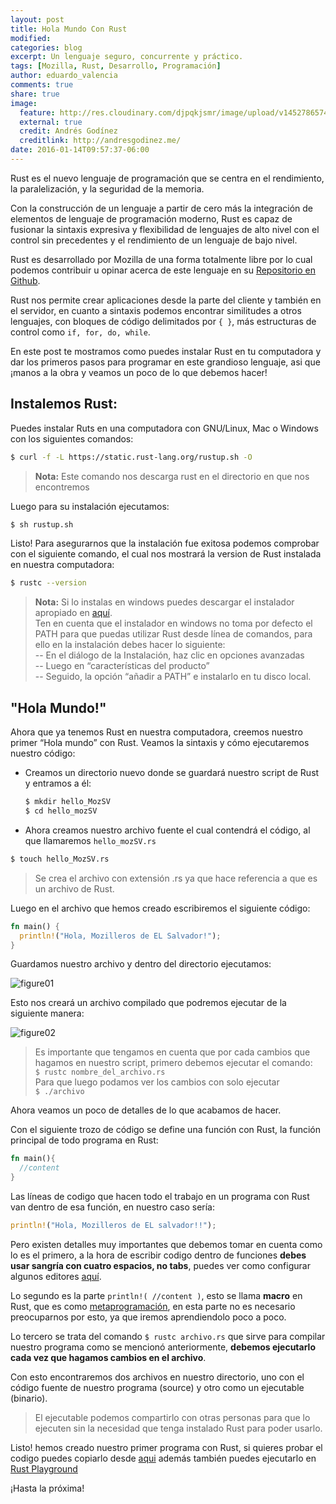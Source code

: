 ```yaml
---
layout: post
title: Hola Mundo Con Rust
modified:
categories: blog
excerpt: Un lenguaje seguro, concurrente y práctico.
tags: [Mozilla, Rust, Desarrollo, Programación]
author: eduardo_valencia
comments: true
share: true
image:
  feature: http://res.cloudinary.com/djpqkjsmr/image/upload/v1452786574/MozSV/rust-banner.png
  external: true
  credit: Andrés Godínez
  creditlink: http://andresgodinez.me/  
date: 2016-01-14T09:57:37-06:00
---
```


Rust es el nuevo lenguaje de programación que se centra en el rendimiento, la paralelización, y la seguridad de la memoria.

Con la construcción de un lenguaje a partir de cero más la integración de elementos de lenguaje de programación moderno, Rust es capaz de fusionar la sintaxis expresiva y flexibilidad de lenguajes de alto nivel con el control sin precedentes y el rendimiento de un lenguaje de bajo nivel.

Rust es desarrollado por Mozilla de una forma totalmente libre por lo cual podemos contribuir u opinar acerca de este lenguaje en su [Repositorio en Github](https://github.com/rust-lang/rust).

Rust nos permite crear aplicaciones desde la parte del cliente y también en el servidor, en cuanto a sintaxis podemos encontrar similitudes a otros lenguajes, con bloques de código delimitados por `{ }`, más estructuras de control como `if, for, do, while`.

En este post te mostramos como puedes instalar Rust en tu computadora y dar los primeros pasos para programar en este grandioso lenguaje, asi que ¡manos a la obra y veamos un poco de lo que debemos hacer!

## Instalemos Rust:
Puedes instalar Ruts en una computadora con GNU/Linux, Mac o Windows con los siguientes comandos:

```bash
$ curl -f -L https://static.rust-lang.org/rustup.sh -O
```

> **Nota:** Este comando nos descarga rust en el directorio en que nos encontremos

Luego para su instalación ejecutamos:

```bash
$ sh rustup.sh
```

Listo! Para asegurarnos que la instalación fue exitosa podemos comprobar con el siguiente comando, el cual nos mostrará la version de Rust instalada en nuestra computadora:

```bash
$ rustc --version
```

> **Nota:** Si lo instalas en windows puedes descargar el instalador apropiado en [aquí][1].  
> Ten en cuenta que el instalador en windows no toma por defecto el PATH para que puedas utilizar Rust desde línea de comandos, para ello en la instalación debes hacer lo siguiente:  
> -- En el diálogo de la Instalación, haz clic en opciones avanzadas  
> -- Luego en “características del producto”  
> -- Seguido, la opción “añadir a PATH” e instalarlo en tu disco local.

## "Hola Mundo!"
Ahora que ya tenemos Rust en nuestra computadora, creemos nuestro primer “Hola mundo” con Rust. Veamos la sintaxis y cómo ejecutaremos nuestro código:

* Creamos un directorio nuevo donde se guardará nuestro script de Rust y entramos a él:

  ```bash
  $ mkdir hello_MozSV
  $ cd hello_mozSV
  ```

* Ahora creamos nuestro archivo fuente el cual contendrá el código, al que llamaremos `hello_mozSV.rs`

```bash
$ touch hello_MozSV.rs
```

> Se crea el archivo con extensión .rs ya que hace referencia a que es un archivo de Rust.

Luego en el archivo que hemos creado escribiremos el siguiente código:

```rust
fn main() {
  println!("Hola, Mozilleros de EL Salvador!");
}
```

Guardamos nuestro archivo y dentro del directorio ejecutamos:


![figure01](http://res.cloudinary.com/djpqkjsmr/image/upload/v1452792886/MozSV/tuto.png)

Esto nos creará un archivo compilado que podremos ejecutar de la siguiente manera:

![figure02](http://res.cloudinary.com/djpqkjsmr/image/upload/v1452792886/MozSV/tuto2.png)

>Es importante que tengamos en cuenta que por cada cambios que hagamos en nuestro script, primero debemos ejecutar el comando:  
> `$ rustc nombre_del_archivo.rs`  
> Para que luego podamos ver los cambios con solo ejecutar  
> `$ ./archivo`

Ahora veamos un poco de detalles de lo que acabamos de hacer.

Con el siguiente trozo de código se define una función con Rust, la función principal de todo programa en Rust:

```rust
fn main(){
  //content
}
```

Las líneas de codigo que hacen todo el trabajo en un programa con Rust van dentro de esa función, en nuestro caso sería:

```rust
println!("Hola, Mozilleros de EL salvador!!");
```

Pero existen detalles muy importantes que debemos tomar en cuenta como lo es el primero, a la hora de escribir codigo dentro de funciones **debes usar sangría con cuatro espacios, no tabs**, puedes ver como configurar algunos  editores [aquí][2].

Lo segundo es la parte `println!( //content )`, esto se llama **macro** en Rust, que es como [metaprogramación][3], en esta parte no es necesario preocuparnos por esto, ya que iremos aprendiendolo poco a poco.

Lo tercero se trata del comando `$ rustc archivo.rs` que sirve para compilar nuestro programa como se mencionó anteriormente, **debemos ejecutarlo cada vez que hagamos cambios en el archivo**.

Con esto encontraremos dos archivos en nuestro directorio, uno con el código fuente de nuestro programa (source) y otro como un ejecutable (binario).

>El ejecutable podemos compartirlo con otras personas para que lo ejecuten sin la necesidad que tenga instalado Rust para poder usarlo.

Listo! hemos creado nuestro primer programa con Rust, si quieres probar el codigo puedes copiarlo desde [aqui][4] además también puedes ejecutarlo en [Rust Playground][5]

¡Hasta la próxima!


[1]: https://www.rust-lang.org/install.html
[2]: https://github.com/rust-lang/rust/blob/master/src/etc/CONFIGS.md
[3]: https://es.wikipedia.org/wiki/Metaprogramaci%C3%B3n
[4]: https://gist.github.com/EnriqueV/653a5dc6a2060d27b4d8
[5]: https://play.rust-lang.org/
